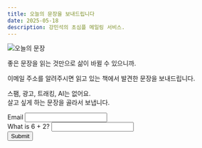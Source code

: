 ```yaml
---
title: 오늘의 문장을 보내드립니다
date: 2025-05-18
description: 강민석의 초심플 메일링 서비스.
---
```


![오늘의 문장](https://bear-images.sfo2.cdn.digitaloceanspaces.com/us/20250518_205452.webp)

좋은 문장을 읽는 것만으로 삶이 바뀔 수 있으니까.

이메일 주소를 알려주시면 읽고 있는 책에서 발견한 문장을 보내드립니다.

스팸, 광고, 트래킹, AI는 없어요.\
살고 싶게 하는 문장을 골라서 보냅니다.

<form action="https://riku.miso.town/submit?user_id=42&label=emails" method="post" onsubmit="return validateForm();">

  <div class="field">
    <label for="email">Email </label>
    <input type="email" name="email" id="email" required><br>
    <label for="antiSpam">What is 6 + 2?</label>
    <input type="text" id="antiSpam" name="antiSpam" required><br>
    <input type="submit" value="Submit">
  </div>

  <!-- Honeypot field -->
  <div class="hidden-honeypot">
    <label>Leave this field empty: 
      <input name="contact_time" id="contact_time" type="text" autocomplete="off">
    </label>
  </div>

  <div class="cf-turnstile" data-sitekey="0x4AAAAAABgq5caVMNJepvDC"></div>

  <!-- Hidden JS-set field -->
  <input type="hidden" name="js_token" id="js_token" value="">

  <!-- Hidden timestamp -->
  <input type="hidden" name="load_time" id="load_time" value="">

  <input type="hidden" name="redirect" value="https://kangminsuk.com/thank-you/">
</form>

<script>
  document.getElementById("js_token").value = "human";
  document.getElementById("load_time").value = Date.now();

  function validateForm() {
    const answer = document.getElementById('antiSpam').value.trim();
    if (answer !== "8") {
      alert("Wrong answer to the spam check question.");
      return false;
    }

    const honeypot = document.getElementById("contact_time").value.trim();
    if (honeypot.length > 0 && /[a-zA-Z0-9]/.test(honeypot)) {
      alert("Bot detected (honeypot field filled).");
      return false;
    }

    const jsToken = document.getElementById("js_token").value;
    if (jsToken !== "human") {
      alert("JS validation failed.");
      return false;
    }

    const loadTime = parseInt(document.getElementById("load_time").value, 10);
    const now = Date.now();
    if ((now - loadTime) < 5000) {
      alert("Form submitted too quickly.");
      return false;
    }

    return true;
  }
</script>

<style>
  .hidden-honeypot {
    position: absolute;
    left: -9999px;
    top: -9999px;
    width: 1px;
    height: 1px;
    overflow: hidden;
  }
</style>
